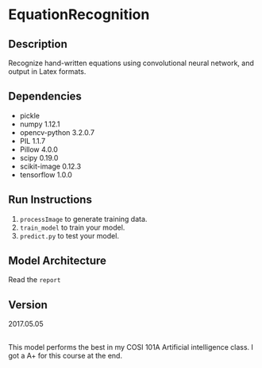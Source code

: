 # EquationRecognition

## Description
Recognize hand-written equations using convolutional neural network, and output in Latex formats.

## Dependencies
- pickle	
- numpy	1.12.1
- opencv-python	3.2.0.7
- PIL	1.1.7
- Pillow	4.0.0
- scipy	0.19.0
- scikit-image	0.12.3
- tensorflow	1.0.0

## Run Instructions
1. `processImage` to generate training data.  
2. `train_model` to train your model.
3. `predict.py` to test your model.  

## Model Architecture
Read the `report`

## Version
2017.05.05

##
This model performs the best in my COSI 101A Artificial intelligence class. I got a A+ for this course at the end.
